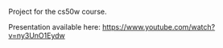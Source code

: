 Project for the cs50w course.

Presentation available here:
https://www.youtube.com/watch?v=ny3UnO1Eydw


